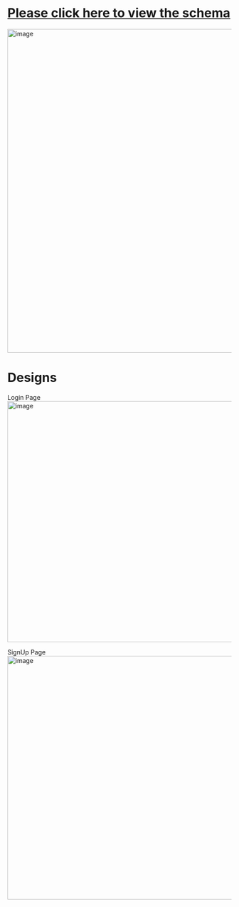 # [Please click here to view the schema](https://drawsql.app/teams/full-stack-19/diagrams/ecommerce-site)
<img width="728" alt="image" src="https://github.com/user-attachments/assets/50c086df-5771-4bad-b9eb-bfaa0a199890" />

# Designs 
Login Page
<img width="542" alt="image" src="https://github.com/user-attachments/assets/c809f339-2dbf-4bf1-b56a-ca08635bb693" />

SignUp Page
<img width="548" alt="image" src="https://github.com/user-attachments/assets/f46a13fe-b8e6-4dfd-9632-f57212e77182" />


